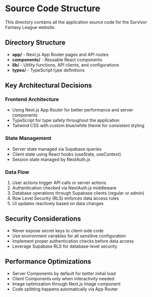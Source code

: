 # Source Code Structure

This directory contains all the application source code for the Survivor Fantasy League website.

## Directory Structure

- **app/** - Next.js App Router pages and API routes
- **components/** - Reusable React components
- **lib/** - Utility functions, API clients, and configurations
- **types/** - TypeScript type definitions

## Key Architectural Decisions

### Frontend Architecture
- Using Next.js App Router for better performance and server components
- TypeScript for type safety throughout the application
- Tailwind CSS with custom blue/white theme for consistent styling

### State Management
- Server state managed via Supabase queries
- Client state using React hooks (useState, useContext)
- Session state managed by NextAuth.js

### Data Flow
1. User actions trigger API calls or server actions
2. Authentication checked via NextAuth.js middleware
3. Database operations through Supabase clients (regular or admin)
4. Row Level Security (RLS) enforces data access rules
5. UI updates reactively based on data changes

## Security Considerations
- Never expose secret keys to client-side code
- Use environment variables for all sensitive configuration
- Implement proper authentication checks before data access
- Leverage Supabase RLS for database-level security

## Performance Optimizations
- Server Components by default for better initial load
- Client Components only when interactivity needed
- Image optimization through Next.js Image component
- Code splitting happens automatically via App Router